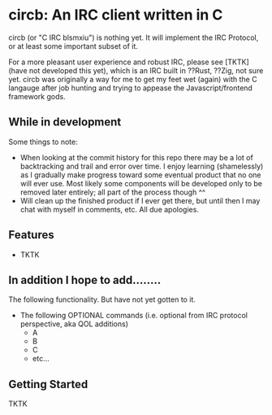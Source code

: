 # circb: An IRC client written in C

circb (or "C IRC blsmxiu") is nothing yet. It will implement the IRC Protocol, or at least some important subset of it.

For a more pleasant user experience and robust IRC, please see [TKTK](have not developed this yet), which is an IRC built in ??Rust, ??Zig, not sure yet. circb was originally a way for me to get my feet wet (again) with the C langauge after job hunting and trying to appease the Javascript/frontend framework gods.

## While in development

Some things to note:
* When looking at the commit history for this repo there may be a lot of backtracking and trail and error over time. I enjoy learning (shamelessly) as I gradually make progress toward some eventual product that no one will ever use. Most likely some components will be developed only to be removed later entirely; all part of the process though ^^
* Will clean up the finished product if I ever get there, but until then I may chat with myself in comments, etc. All due apologies.

## Features
* TKTK


## In addition I hope to add........

The following functionality. But have not yet gotten to it.
* The following OPTIONAL commands (i.e. optional from IRC protocol perspective, aka QOL additions)
  * A
  * B
  * C
  * etc...

## Getting Started

TKTK
